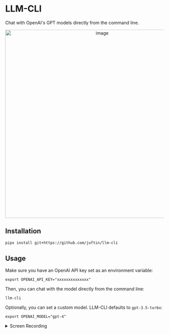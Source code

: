 # LLM-CLI

Chat with OpenAI's GPT models directly from the command line.

<p align="center">
<img width="600" alt="image" src="https://github.com/juftin/llm-cli/assets/49741340/77dd0f74-6beb-4286-bba3-359b46ac0dd0">
</p>

## Installation

```bash
pipx install git+https://github.com/juftin/llm-cli
```

## Usage

Make sure you have an OpenAI API key set as an environment variable:

```shell
export OPENAI_API_KEY="xxxxxxxxxxxxxx"
```

Then, you can chat with the model directly from the command line:

```shell
llm-cli
```

Optionally, you can set a custom model. LLM-CLI defaults
to `gpt-3.5-turbo`:

```shell
export OPENAI_MODEL="gpt-4"
```

<details>
<summary>Screen Recording</summary>

https://user-images.githubusercontent.com/49741340/267864605-5c29a31b-4ea9-477b-aa91-a3c06e9f0477.mov

</details>
